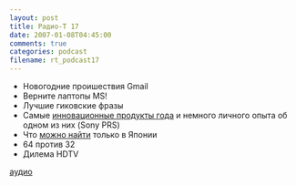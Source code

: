 ```yaml
---
layout: post
title: Радио-T 17
date: 2007-01-08T04:45:00
comments: true
categories: podcast
filename: rt_podcast17
---
```


- Новогодние проишествия Gmail
- Верните лаптопы MS!
- Лучшие гиковские фразы
- Самые [инновационные продукты года](http://www.pcworld.com/article/id,128176-page,1/article.html) и немного личного опыта об одном из них (Sony PRS)
- Что [можно найти](http://www.techeblog.com/index.php/tech-gadget/7-high-tech-japanese-gadgets-you-cant-buy) только в Японии
- 64 против 32
- Дилема HDTV

[аудио](http://cdn.radio-t.com/rt_podcast17.mp3)
<audio src="http://cdn.radio-t.com/rt_podcast17.mp3" preload="none"></audio>


